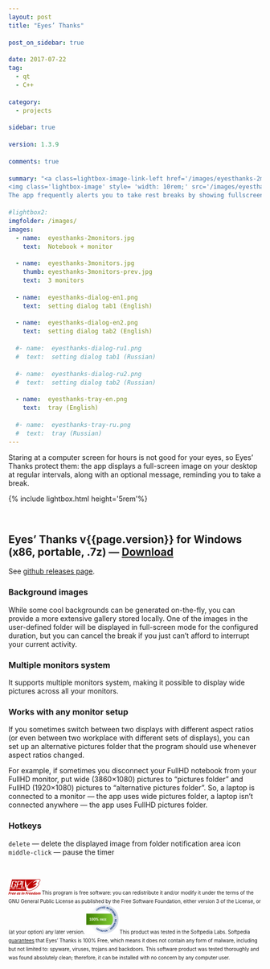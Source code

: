 ```yaml
---
layout: post
title: "Eyes’ Thanks"

post_on_sidebar: true

date: 2017-07-22
tag:
  - qt
  - С++

category:
  - projects

sidebar: true

version: 1.3.9

comments: true

summary: "<a class=lightbox-image-link-left href='/images/eyesthanks-2monitors.jpg' data-lightbox='EyesThanks' title='fullscreen image at different-size monitors system'>
<img class='lightbox-image' style= 'width: 10rem;' src='/images/eyesthanks-2monitors.jpg' alt='fullscreen image at different-size monitors system'></a>
The app frequently alerts you to take rest breaks by showing fullscreen image (random image from the folder). It supports multiple monitors system and wide image for all monitors."

#lightbox2:
imgfolder: /images/
images:
  - name:  eyesthanks-2monitors.jpg
    text:  Notebook + monitor

  - name:  eyesthanks-3monitors.jpg
    thumb: eyesthanks-3monitors-prev.jpg
    text:  3 monitors

  - name:  eyesthanks-dialog-en1.png
    text:  setting dialog tab1 (English)

  - name:  eyesthanks-dialog-en2.png
    text:  setting dialog tab2 (English)

  #- name:  eyesthanks-dialog-ru1.png
  #  text:  setting dialog tab1 (Russian)

  #- name:  eyesthanks-dialog-ru2.png
  #  text:  setting dialog tab2 (Russian)

  - name:  eyesthanks-tray-en.png
    text:  tray (English)

  #- name:  eyesthanks-tray-ru.png
  #  text:  tray (Russian)
---
```


Staring at a computer screen for hours is not good for your eyes, so Eyes’ Thanks protect them: the app displays a full-screen image on your desktop at regular intervals,
along with an optional message, reminding you to take a break.


{% include lightbox.html height='5rem'%}

<br>

## Eyes’ Thanks v{{page.version}} for Windows (x86, portable, .7z) — [Download](https://github.com/yalov/eyes-thanks/releases/download/{{page.version}}/EyesThanks_v{{page.version}}.7z)
See [github releases page](https://github.com/yalov/eyes-thanks/releases).
<br>

### Background images
While some cool backgrounds can be generated on-the-fly, you can provide a more extensive gallery stored locally.
One of the images in the user-defined folder will be displayed in full-screen mode for the configured duration,
but you can cancel the break if you just can’t afford to interrupt your current activity.


### Multiple monitors system
It supports multiple monitors system, making it possible to display wide pictures across all your monitors.

### Works with any monitor setup
If you sometimes switch between two displays with different aspect ratios (or even between two workplace with different sets of displays),
you can set up an alternative pictures folder that the program should use whenever aspect ratios changed.

For example, if sometimes you disconnect your FullHD notebook from your FullHD monitor, put wide (3860×1080) pictures to “pictures folder” and FullHD (1920×1080) pictures to “alternative pictures folder”.
So, a laptop is connected to a monitor — the app uses wide pictures folder, a laptop isn’t connected anywhere — the app uses FullHD pictures folder.

### Hotkeys
`delete` — delete the displayed image from folder
notification area icon `middle-click` — pause the timer


<br>

<small><small>
[<img class='lightbox-image-right' style= 'width: 4rem;' src='/images/gpl3.svg' alt='GPLv3'>](https://www.gnu.org/licenses/gpl-3.0.html)
This program is free software: you can redistribute it and/or modify it under the terms of the GNU General Public License
as published by the Free Software Foundation, either version 3 of the License, or (at your option) any later version.
</small></small>
<small><small>
[<img class='lightbox-image-right' style= 'width: 4rem;' src='/images/softpedia100free.png' alt='Softpedia Labs 100% Free Mark'>](http://www.softpedia.com/get/Desktop-Enhancements/Clocks-Time-Management/Eyes-Thanks.shtml#status)
This product was tested in the Softpedia Labs. Softpedia [guarantees](http://www.softpedia.com/get/Desktop-Enhancements/Clocks-Time-Management/Eyes-Thanks.shtml#status)
that Eyes’ Thanks is 100% Free, which means it does not contain any form of malware, including but not limited to: spyware, viruses, trojans and backdoors.
This software product was tested thoroughly and was found absolutely clean; therefore, it can be installed with no concern by any computer user.
</small></small>
